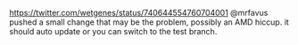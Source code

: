 https://twitter.com/wetgenes/status/740644554760704001 @mrfavus pushed a small change that may be the problem, possibly an AMD hiccup. it should auto update or you can switch to the test branch.